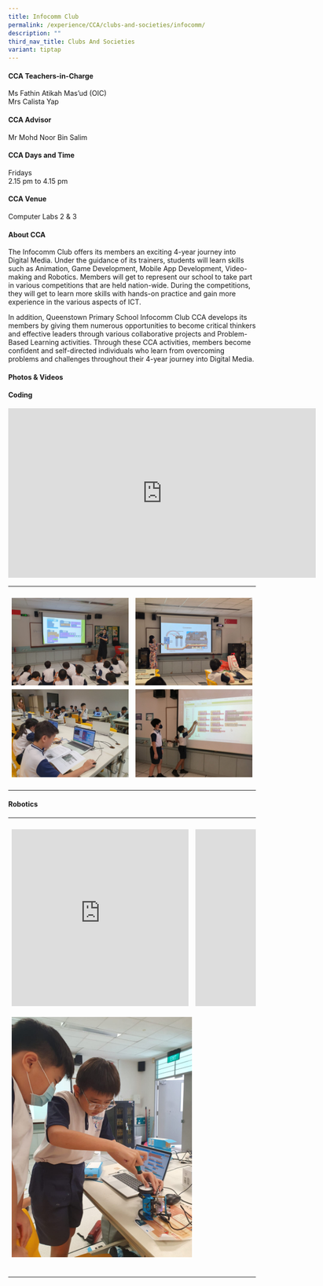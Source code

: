```yaml
---
title: Infocomm Club
permalink: /experience/CCA/clubs-and-societies/infocomm/
description: ""
third_nav_title: Clubs And Societies
variant: tiptap
---
```

<h4><strong>CCA Teachers-in-Charge</strong></h4>
<p>Ms Fathin Atikah Mas’ud (OIC)
<br>Mrs Calista Yap</p>
<h4><strong>CCA Advisor</strong></h4>
<p>Mr Mohd Noor Bin Salim</p>
<h4><strong>CCA Days and Time</strong></h4>
<p>Fridays
<br>2.15 pm to 4.15 pm</p>
<h4><strong>CCA Venue</strong></h4>
<p>Computer Labs 2 &amp; 3</p>
<h4><strong>About CCA</strong></h4>
<p>The Infocomm Club offers its members an exciting 4-year journey into Digital
Media. Under the guidance of its trainers, students will learn skills such
as Animation, Game Development, Mobile App Development, Video-making and
Robotics. Members will get to represent our school to take part in various
competitions that are held nation-wide. During the competitions, they will
get to learn more skills with hands-on practice and gain more experience
in the various aspects of ICT.</p>
<p>In addition, Queenstown Primary School Infocomm Club CCA develops its
members by giving them numerous opportunities to become critical thinkers
and effective leaders through various collaborative projects and Problem-Based
Learning activities. Through these CCA activities, members become confident
and self-directed individuals who learn from overcoming problems and challenges
throughout their 4-year journey into Digital Media.</p>
<h4><strong>Photos &amp; Videos</strong></h4>
<h4><strong>Coding</strong></h4>
<div class="iframe-wrapper">
<iframe height="345" width="626" allowfullscreen="true" frameborder="0" src="https://www.youtube.com/embed/ZYJXvOSYsFE"></iframe>
</div>
<table style="minWidth: 50px">
<colgroup>
<col>
<col>
</colgroup>
<tbody>
<tr>
<th rowspan="1" colspan="1">
<p></p>
</th>
<th rowspan="1" colspan="1">
<p></p>
</th>
</tr>
<tr>
<td rowspan="1" colspan="1">
<div class="isomer-image-wrapper">
<img style="width: 100%" height="auto" width="100%" alt="" src="/images/CCA Infocomm/2025_Coding_Image_1.jpg">
</div>
</td>
<td rowspan="1" colspan="1">
<div class="isomer-image-wrapper">
<img style="width: 100%" height="auto" width="100%" alt="" src="/images/CCA Infocomm/2025_Coding_Image_2.jpg">
</div>
</td>
</tr>
<tr>
<td rowspan="1" colspan="1">
<div class="isomer-image-wrapper">
<img style="width: 100%" height="auto" width="100%" alt="" src="/images/CCA Infocomm/2025_Coding_Image_3.jpg">
</div>
</td>
<td rowspan="1" colspan="1">
<div class="isomer-image-wrapper">
<img style="width: 100%" height="auto" width="100%" alt="" src="/images/CCA Infocomm/2025_Coding_Image_4.jpg">
</div>
</td>
</tr>
<tr>
<td rowspan="1" colspan="1">
<p></p>
</td>
<td rowspan="1" colspan="1">
<p></p>
</td>
</tr>
</tbody>
</table>
<h4><strong>Robotics</strong></h4>
<p></p>
<table style="minWidth: 50px">
<colgroup>
<col>
<col>
</colgroup>
<tbody>
<tr>
<th rowspan="1" colspan="1">
<p></p>
</th>
<th rowspan="1" colspan="1">
<p></p>
</th>
</tr>
<tr>
<td rowspan="1" colspan="1">
<div class="iframe-wrapper">
<iframe height="360" width="360" allowfullscreen="true" frameborder="0" src="https://www.youtube.com/embed/DMPqIAv5HwM"></iframe>
</div>
<p></p>
</td>
<td rowspan="1" colspan="1">
<div class="iframe-wrapper">
<iframe height="360" width="360" allowfullscreen="true" frameborder="0" src="https://www.youtube.com/embed/OX9ySQjpln4"></iframe>
</div>
<p></p>
</td>
</tr>
<tr>
<td rowspan="1" colspan="2">
<div class="isomer-image-wrapper">
<img style="width: 50%;" height="auto" width="100%" alt="" src="/images/CCA Infocomm/2025_Robotics_Image_1.jpg">
</div>
<p></p>
</td>
</tr>
<tr>
<td rowspan="1" colspan="1">
<p></p>
</td>
<td rowspan="1" colspan="1">
<p></p>
</td>
</tr>
</tbody>
</table>
<p></p>
<p></p>